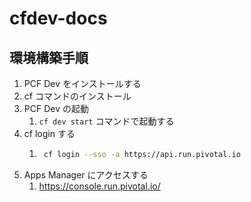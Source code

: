 # cfdev-docs

## 環境構築手順

1. PCF Dev をインストールする
1. cf コマンドのインストール  
1. PCF Dev の起動
    1. `cf dev start` コマンドで起動する
1. cf login する
    1. ```bash
        cf login --sso -a https://api.run.pivotal.io
        ```
1. Apps Manager にアクセスする
    1. https://console.run.pivotal.io/